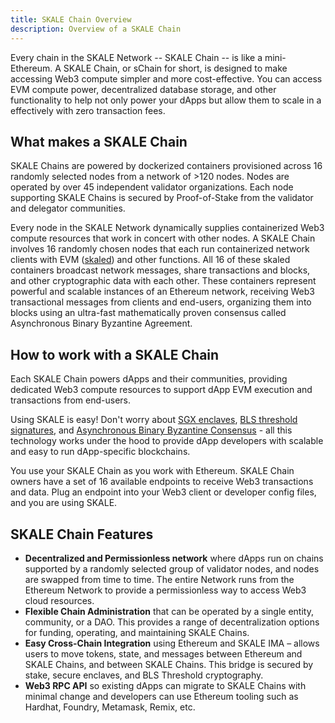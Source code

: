 ```yaml
---
title: SKALE Chain Overview
description: Overview of a SKALE Chain
---
```


Every chain in the SKALE Network -- SKALE Chain -- is like a mini-Ethereum.
A SKALE Chain, or sChain for short, is designed to make accessing Web3 compute simpler and more cost-effective.
You can access EVM compute power, decentralized database storage, and other
functionality to help not only power your dApps but allow them to scale in a effectively with zero transaction fees.

## What makes a SKALE Chain

SKALE Chains are powered by dockerized containers provisioned across 16 randomly selected nodes from a network of >120 nodes. Nodes are operated by over 45 independent validator organizations. Each node supporting SKALE Chains is secured by Proof-of-Stake from the validator and delegator communities.

Every node in the SKALE Network dynamically supplies containerized Web3 compute resources that work in concert with other nodes. A SKALE Chain involves 16 randomly chosen nodes that each run containerized network clients with EVM ([skaled](https://github.com/skalenetwork/skaled)) and other functions. All 16 of these skaled containers broadcast network messages, share transactions and blocks, and other cryptographic data with each other. These containers represent powerful and scalable instances of an Ethereum network, receiving Web3 transactional messages from clients and end-users, organizing them into blocks using an ultra-fast mathematically proven consensus called Asynchronous Binary Byzantine Agreement.

## How to work with a SKALE Chain

Each SKALE Chain powers dApps and their communities, providing dedicated Web3 compute resources to support dApp EVM execution and transactions from end-users.

Using SKALE is easy! Don't worry about [SGX enclaves](https://github.com/skalenetwork/SGXWallet), [BLS threshold signatures](https://github.com/skalenetwork/libBLS), and [Asynchronous Binary Byzantine Consensus](https://github.com/skalenetwork/skale-consensus) - all this technology works under the hood to provide dApp developers with scalable and easy to run dApp-specific blockchains.

You use your SKALE Chain as you work with Ethereum. SKALE Chain owners have a set of 16 available endpoints to receive Web3 transactions and data. Plug an endpoint into your Web3 client or developer config files, and you are using SKALE.

## SKALE Chain Features

-   **Decentralized and Permissionless network** where dApps run on chains supported by a randomly selected group of validator nodes, and nodes are swapped from time to time. The entire Network runs from the Ethereum Network to provide a permissionless way to access Web3 cloud resources.
-   **Flexible Chain Administration** that can be operated by a single entity, community, or a DAO. This provides a range of decentralization options for funding, operating, and maintaining SKALE Chains.
-   **Easy Cross-Chain Integration** using Ethereum and SKALE IMA – allows users to move tokens, state, and messages between Ethereum and SKALE Chains, and between SKALE Chains. This bridge is secured by stake, secure enclaves, and BLS Threshold cryptography.
-   **Web3 RPC API** so existing dApps can migrate to SKALE Chains with minimal change and developers can use Ethereum tooling such as Hardhat, Foundry, Metamask, Remix, etc.
